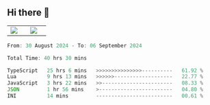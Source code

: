 ## Hi there 👋

<p align="center">
  <table align="center">
  <tr border="none">
  <td width="35%" align="center">
    <img  align="center"  src="http://github-profile-summary-cards.vercel.app/api/cards/stats?username=ricepunk&theme=github_dark" />
  </td>
    
  <td width="65%" align="center">
    <img  align="center"  src="http://github-profile-summary-cards.vercel.app/api/cards/profile-details?username=ricepunk&theme=github_dark" />
  </td>
  </tr>
  </table>
</p>

<!--START_SECTION:waka-->

```typescript
From: 30 August 2024 - To: 06 September 2024

Total Time: 40 hrs 30 mins

TypeScript   25 hrs 6 mins   >>>>>>>>>>>>>>>----------   61.92 %
Lua          9 hrs 13 mins   >>>>>>-------------------   22.77 %
JavaScript   3 hrs 22 mins   >>-----------------------   08.33 %
JSON         1 hr 56 mins    >------------------------   04.80 %
INI          14 mins         -------------------------   00.61 %
```

<!--END_SECTION:waka-->
